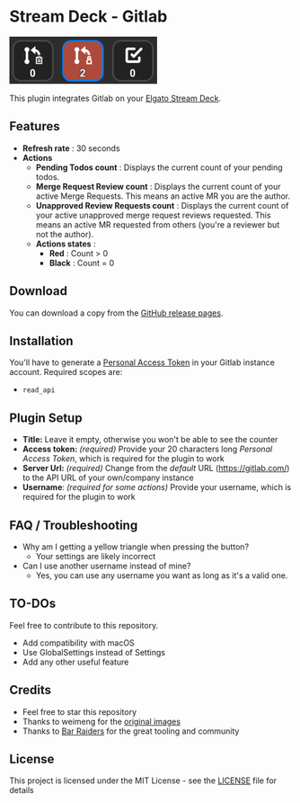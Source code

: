 # Stream Deck - Gitlab
![Gitlab + Elgato Stream Deck](Doc/illustration.png)

This plugin integrates Gitlab on your [Elgato Stream Deck](https://www.elgato.com/en/stream-deck).

## Features
- **Refresh rate** : 30 seconds
- **Actions** 
  - **Pending Todos count** : Displays the current count of your pending todos.
  - **Merge Request Review count** : Displays the current count of your active Merge Requests. This means an active MR you are the author.
  - **Unapproved Review Requests count** : Displays the current count of your active unapproved merge request reviews requested. This means an active MR requested from others (you're a reviewer but not the author).
  - **Actions states** :
    - **Red** : Count > 0
    - **Black** : Count = 0

## Download
You can download a copy from the [GitHub release pages](https://github.com/sponsCA/streamdeck-gitlab/releases/latest).

## Installation
You'll have to generate a [Personal Access Token](https://docs.gitlab.com/ee/user/profile/personal_access_tokens.html#create-a-personal-access-token) in your Gitlab instance account. Required scopes are:
- `read_api`

## Plugin Setup
- **Title:** Leave it empty, otherwise you won't be able to see the counter
- **Access token:** *(required)* Provide your 20 characters long *Personal Access Token*, which is required for the plugin to work
- **Server Url:** *(required)* Change from the *default* URL (https://gitlab.com/) to the API URL of your own/company instance
- **Username**: *(required for some actions)* Provide your username, which is required for the plugin to work

## FAQ / Troubleshooting
- Why am I getting a yellow triangle when pressing the button?
    - Your settings are likely incorrect
- Can I use another username instead of mine?
    - Yes, you can use any username you want as long as it's a valid one.
## TO-DOs
Feel free to contribute to this repository.
- Add compatibility with macOS
- Use GlobalSettings instead of Settings
- Add any other useful feature

## Credits
- Feel free to star this repository
- Thanks to weimeng for the [original images](https://github.com/weimeng/streamdeck-gitlab/tree/main/Sources/co.weimeng.streamdeck-gitlab.sdPlugin/img)
- Thanks to [Bar Raiders](https://barraider.com/) for the great tooling and community

## License

This project is licensed under the MIT License - see the [LICENSE](LICENSE) file for details
